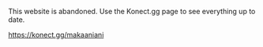 This website is abandoned. Use the Konect.gg page to see everything up to date.

https://konect.gg/makaaniani
